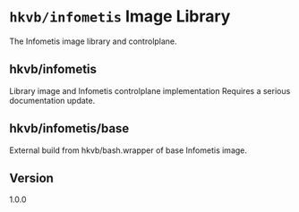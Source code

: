# `hkvb/infometis` Image Library

The Infometis image library and controlplane.

## hkvb/infometis

Library image and Infometis controlplane implementation
Requires a serious documentation update.

## hkvb/infometis/base

External build from hkvb/bash.wrapper of base Infometis image.

## Version

1.0.0
